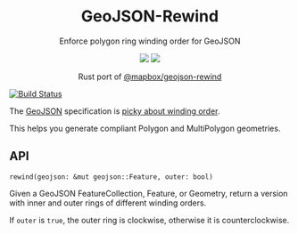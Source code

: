 <h1 align=center>GeoJSON-Rewind</h1>

<p align=center>Enforce polygon ring winding order for GeoJSON</p>

<p align="center">
  <a href="https://circleci.com/gh/ingalls/tree/master"><img src="https://circleci.com/gh/ingalls/tilecover/tree/master.svg?style=shield"/></a>
  <a href="https://crates.io/crates/geojson-rewind"><img src="https://img.shields.io/crates/v/geojson-rewind.svg"/></a>
</p>

<p align=center>
    Rust port of <a href="https://github.com/mapbox/geojson-rewind">@mapbox/geojson-rewind</a>
</p>

[![Build Status](https://travis-ci.org/mapbox/geojson-rewind.png)](https://travis-ci.org/mapbox/geojson-rewind)

The [GeoJSON](https://tools.ietf.org/html/rfc7946) specification is [picky about winding order](https://tools.ietf.org/html/rfc7946#section-3.1.6).

This helps you generate compliant Polygon and MultiPolygon geometries.

## API

`rewind(geojson: &mut geojson::Feature, outer: bool)`

Given a GeoJSON FeatureCollection, Feature, or Geometry, return a version
with inner and outer rings of different winding orders.

If `outer` is `true`, the outer ring is clockwise, otherwise it is counterclockwise.


